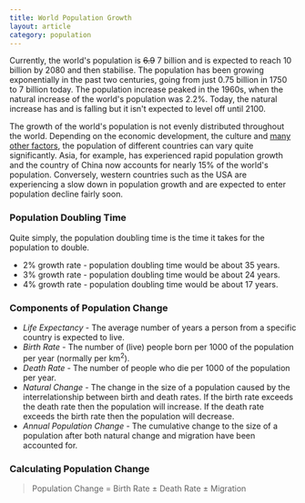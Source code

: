 ```yaml
---
title: World Population Growth
layout: article
category: population
---
```


Currently, the world's population is <del>6.9</del> 7 billion and is expected to reach 10 billion by 2080 and then stabilise. The population has been growing exponentially in the past two centuries, going from just 0.75 billion in 1750 to 7 billion today. The population increase peaked in the 1960s, when the natural increase of the world's population was 2.2%. Today, the natural increase has and is falling but it isn't expected to level off until 2100.

The growth of the world's population is not evenly distributed throughout the world. Depending on the economic development, the culture and [many other factors](/population/factors-effecting-world-population/), the population of different countries can vary quite significantly. Asia, for example, has experienced rapid population growth and the country of China now accounts for nearly 15% of the world's population. Conversely, western countries such as the USA are experiencing a slow down in population growth and are expected to enter population decline fairly soon.

### Population Doubling Time

Quite simply, the population doubling time is the time it takes for the population to double.

- 2% growth rate - population doubling time would be about 35 years.
- 3% growth rate - population doubling time would be about 24 years.
- 4% growth rate - population doubling time would be about 17 years.

### Components of  Population Change

- *Life Expectancy* - The average number of years a person from a specific country is expected to live.
- *Birth Rate* - The number of (live) people born per 1000 of the population per year (normally per km<sup>2</sup>).
- *Death Rate* - The number of people who die per 1000 of the population per year.
- *Natural Change* - The change in the size of a population caused by the interrelationship between birth and death rates. If the birth rate exceeds the death rate then the population will increase. If the death rate exceeds the birth rate then the population will decrease.
- *Annual Population Change* - The cumulative change to the size of a population after both natural change and migration have been accounted for.

### Calculating Population Change

> Population Change = Birth Rate ± Death Rate ± Migration
